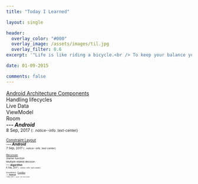 ```yaml
---
title: "Today I Learned"

layout: single

header:
  overlay_color: "#000"
  overlay_image: /assets/images/til.jpg
  overlay_filter: 0.6
excerpt: '"Life is like riding a bicycle.<br /> To keep your balance you must keep moving."<br />**---<cite>Albert Einstein</cite>**'

date: 01-09-2015

comments: false
---
```


[Android Architecture Components](https://developer.android.com/topic/libraries/architecture/index.html)<br />
Handling lifecycles<br />
Live Data<br />
ViewModel<br />
Room<br />
**---<cite> Android</cite>**<br />
<small>8 Sep, 2017<small>
{: .notice--info .text-center}

[Constraint Layout](https://developer.android.com/reference/android/support/constraint/ConstraintLayout.html)<br />
**---<cite> Android</cite>**<br />
<small>7 Sep, 2017<small>
{: .notice--info .text-center}

[Recursion](https://www.topcoder.com/community/data-science/data-science-tutorials/an-introduction-to-recursion-part-1/)<br />
Starter function<br />
Multiple related decision<br />
**---<cite> Algorithm</cite>**<br />
<small>6 Sep, 2017<small>
{: .notice--info .text-center}

GreenRobot - [EventBus](https://github.com/greenrobot/EventBus)<br />
**---<cite> Android</cite>**<br />
<small>1 Sep, 2017<small>
{: .notice--info .text-center}